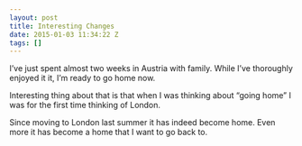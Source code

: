 ```yaml
---
layout: post
title: Interesting Changes
date: 2015-01-03 11:34:22 Z
tags: []
---
```

I’ve just spent almost two weeks in Austria with family. While I’ve thoroughly enjoyed it it, I’m ready to go home now.

Interesting thing about that is that when I was thinking about “going home” I was for the first time thinking of London.

Since moving to London last summer it has indeed become home. Even more it has become a home that I want to go back to.
